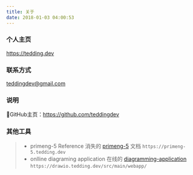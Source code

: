 ```yaml
---
title: 关于
date: 2018-01-03 04:00:53
---
```


### 个人主页 
https://tedding.dev
### 联系方式 
teddingdev@gmail.com
### 说明
GitHub主页：https://github.com/teddingdev

### 其他工具
> - primeng-5 Reference
消失的 [primeng-5](//primeng-5.tedding.dev) 文档 
`https://primeng-5.tedding.dev`
> - onlline diagraming application
在线的 [diagramming-application](//drawio.tedding.dev/src/main/webapp/) 
`https://drawio.tedding.dev/src/main/webapp/`